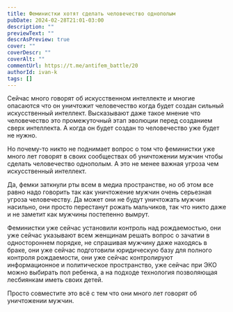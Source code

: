 ```yaml
---
title: Феминистки хотят сделать человечество однополым
pubDate: 2024-02-28T21:01-03:00
description: ""
previewText: ""
descrAsPreview: true
cover: ""
coverDescr: ""
coverAlt: ""
commentUrl: https://t.me/antifem_battle/20
authorId: ivan-k
tags: []
---
```

Сейчас много говорят об искусственном интеллекте и многие опасаются что он уничтожит человечество когда будет создан сильный искусственный интеллект. Высказывают даже такое мнение что человечество это промежуточный этап эволюции перед созданием сверх интеллекта. А когда он будет создан то человечество уже будет не нужно.

Но почему-то никто не поднимает вопрос о том что феминистки уже много лет говорят в своих сообществах об уничтожении мужчин чтобы сделать человечество однополым. А это не менее важная угроза чем искусственный интеллект.

Да, фемки заткнули рты всем в медиа пространстве, но об этом все равно надо говорить так как уничтожение мужчин очень серьезная угроза человечеству. Да может они не будут уничтожать мужчин насильно, они просто перестанут рожать мальчиков, так что никто даже и не заметит как мужчины постепенно вымрут.

Феминистки уже сейчас установили контроль над рождаемостью, они уже сейчас указывают всем женщинам решать вопрос о зачатии в одностороннем порядке, не спрашивая мужчину даже находясь в браке, они уже сейчас подготовили юридическую базу для полного контроля рождаемости, они уже сейчас контролируют информационное и политическое пространство, уже сейчас при ЭКО можно выбирать пол ребенка, а на подходе технология позволяющая лесбиянкам иметь своих детей.

Просто совместите это всё с тем что они много лет говорят об уничтожении мужчин.

